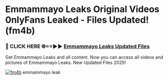 # Emmammayo Leaks Original Videos 0nlyFans Leaked - Files Updated! (fm4b)

<h3>🔴 CLICK HERE 🌐==►► <a href="https://tinyurl.com/2jnfzry5" rel="nofollow">Emmammayo Leaks Updated Files</a></h3>

Get Emmammayo Leaks and all content. Now you can access all videos and pictures of Emmammayo Leaks. New Updated Files 2025!

[![fm4b](https://i.imgur.com/GyGTBgg.gif)](https://tinyurl.com/2jnfzry5)
emmammayo leak